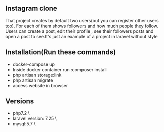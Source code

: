 ## Instagram clone 

That project creates by default two users(but you can register other users too). For each of them shows followers and how much people they follow. Users can create a post, edit their profile , see their followers posts and open a post to see.It's just an example of a project in laravel without style

## Installation(Run these commands)

- docker-compose up
- Inside docker container run :composer install
- php artisan storage:link
- php artisan migrate
- access website in browser

## Versions

- php7.2 \
- laravel version: 7.25  \ 
- mysql:5.7 \


